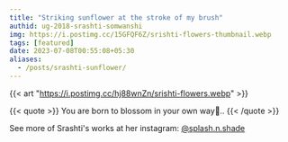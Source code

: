```yaml
---
title: "Striking sunflower at the stroke of my brush"
authid: ug-2018-srashti-somwanshi
img: https://i.postimg.cc/15GFQF6Z/srishti-flowers-thumbnail.webp
tags: [featured]
date: 2023-07-08T00:55:08+05:30
aliases:
  - /posts/srashti-sunflower/
---
```


{{< art "https://i.postimg.cc/hj88wnZn/srishti-flowers.webp" >}}

{{< quote >}}
You are born to blossom in your own way🌻..
{{< /quote >}}

See more of Srashti's works at her instagram: <a href="https://www.instagram.com/splash.n.shade/" target="_blank">@splash.n.shade</a>
